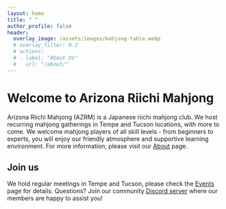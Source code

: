 ```yaml
---
layout: home
title: " "
author_profile: false
header:
  overlay_image: /assets/images/mahjong-table.webp
  # overlay_filter: 0.2
  # actions:
  # - label: "About Us"
  #   url: "/about/"
---
```


<!-- "color:white; background-color:black" -->

<h1>Welcome to <span style = "text-decoration: red blink wavy underline;">Arizona Riichi Mahjong</span></h1>


Arizona Riichi Mahjong (AZRM) is a Japanese riichi mahjong club. We host recurring mahjong gatherings in Tempe and Tucson locations, with more to come.
We welcome mahjong players of all skill levels - from beginners to experts, you will enjoy our friendly atmosphere and supportive learning environment.
For more information, please visit our [About](/about/) page.


## Join us

We hold regular meetings in Tempe and Tucson, please check the [Events](/events/) page for details. Questions? Join our 
community [Discord server](https://discord.gg/PDdrN2N) where our members are happy to assist you!